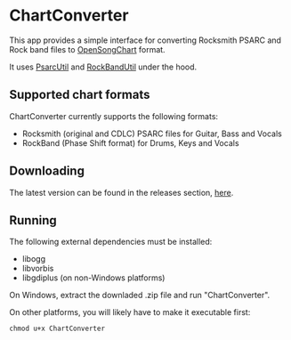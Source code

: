 # ChartConverter

This app provides a simple interface for converting Rocksmith PSARC and Rock band files to [OpenSongChart](https://github.com/mikeoliphant/OpenSongChart) format.

It uses [PsarcUtil](https://github.com/mikeoliphant/PsarcUtil) and [RockBandUtil](https://github.com/mikeoliphant/RockBandUtil) under the hood.

## Supported chart formats

ChartConverter currently supports the following formats:

- Rocksmith (original and CDLC) PSARC files for Guitar, Bass and Vocals
- RockBand (Phase Shift format) for Drums, Keys and Vocals

## Downloading

The latest version can be found in the releases section, [here](https://github.com/mikeoliphant/ChartConverter/releases/latest).

## Running

The following external dependencies must be installed:

- libogg
- libvorbis
- libgdiplus (on non-Windows platforms)

On Windows, extract the downladed .zip file and run "ChartConverter".

On other platforms, you will likely have to make it executable first:

```
chmod u+x ChartConverter
```
